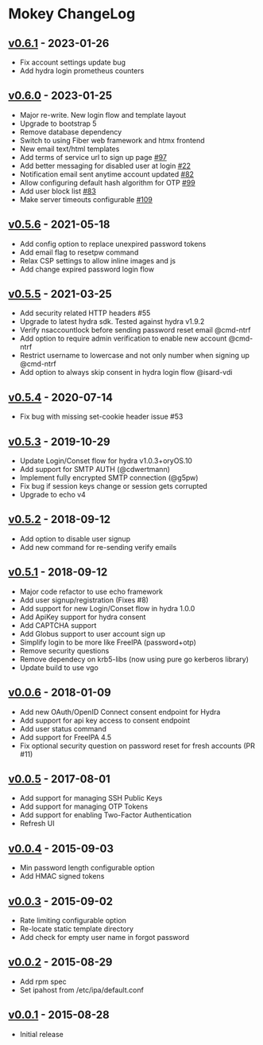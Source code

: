 # Mokey ChangeLog

## [v0.6.1] - 2023-01-26

- Fix account settings update bug
- Add hydra login prometheus counters

## [v0.6.0] - 2023-01-25

- Major re-write. New login flow and template layout
- Upgrade to bootstrap 5
- Remove database dependency
- Switch to using Fiber web framework and htmx frontend
- New email text/html templates
- Add terms of service url to sign up page [#97](https://github.com/ubccr/mokey/issues/97)
- Add better messaging for disabled user at login [#22](https://github.com/ubccr/mokey/issues/22)
- Notification email sent anytime account updated [#82](https://github.com/ubccr/mokey/issues/82)
- Allow configuring default hash algorithm for OTP [#99](https://github.com/ubccr/mokey/issues/99)
- Add user block list [#83](https://github.com/ubccr/mokey/issues/83)
- Make server timeouts configurable [#109](https://github.com/ubccr/mokey/issues/109)

## [v0.5.6] - 2021-05-18

- Add config option to replace unexpired password tokens
- Add email flag to resetpw command
- Relax CSP settings to allow inline images and js
- Add change expired password login flow

## [v0.5.5] - 2021-03-25

- Add security related HTTP headers #55
- Upgrade to latest hydra sdk. Tested against hydra v1.9.2
- Verify nsaccountlock before sending password reset email @cmd-ntrf
- Add option to require admin verification to enable new account @cmd-ntrf
- Restrict username to lowercase and not only number when signing up @cmd-ntrf
- Add option to always skip consent in hydra login flow @isard-vdi

## [v0.5.4] - 2020-07-14

- Fix bug with missing set-cookie header issue #53

## [v0.5.3] - 2019-10-29

- Update Login/Conset flow for hydra v1.0.3+oryOS.10
- Add support for SMTP AUTH (@cdwertmann)
- Implement fully encrypted SMTP connection (@g5pw)
- Fix bug if session keys change or session gets corrupted
- Upgrade to echo v4

## [v0.5.2] - 2018-09-12

- Add option to disable user signup
- Add new command for re-sending verify emails

## [v0.5.1] - 2018-09-12

- Major code refactor to use echo framework
- Add user signup/registration (Fixes #8)
- Add support for new Login/Conset flow in hydra 1.0.0
- Add ApiKey support for hydra consent
- Add CAPTCHA support
- Add Globus support to user account sign up
- Simplify login to be more like FreeIPA (password+otp)
- Remove security questions
- Remove dependecy on krb5-libs (now using pure go kerberos library)
- Update build to use vgo

## [v0.0.6] - 2018-01-09

- Add new OAuth/OpenID Connect consent endpoint for Hydra
- Add support for api key access to consent endpoint
- Add user status command
- Add support for FreeIPA 4.5
- Fix optional security question on password reset for fresh accounts (PR #11)

## [v0.0.5] - 2017-08-01

- Add support for managing SSH Public Keys
- Add support for managing OTP Tokens
- Add support for enabling Two-Factor Authentication
- Refresh UI

## [v0.0.4] - 2015-09-03

- Min password length configurable option
- Add HMAC signed tokens

## [v0.0.3] - 2015-09-02

- Rate limiting configurable option
- Re-locate static template directory
- Add check for empty user name in forgot password

## [v0.0.2] - 2015-08-29

- Add rpm spec
- Set ipahost from /etc/ipa/default.conf

## [v0.0.1] - 2015-08-28

- Initial release

[v0.0.1]: https://github.com/ubccr/mokey/releases/tag/v0.0.1
[v0.0.2]: https://github.com/ubccr/mokey/releases/tag/v0.0.2
[v0.0.3]: https://github.com/ubccr/mokey/releases/tag/v0.0.3
[v0.0.4]: https://github.com/ubccr/mokey/releases/tag/v0.0.4
[v0.0.5]: https://github.com/ubccr/mokey/releases/tag/v0.0.5
[v0.0.6]: https://github.com/ubccr/mokey/releases/tag/v0.0.6
[v0.5.1]: https://github.com/ubccr/mokey/releases/tag/v0.5.1
[v0.5.2]: https://github.com/ubccr/mokey/releases/tag/v0.5.2
[v0.5.3]: https://github.com/ubccr/mokey/releases/tag/v0.5.3
[v0.5.4]: https://github.com/ubccr/mokey/releases/tag/v0.5.4
[v0.5.5]: https://github.com/ubccr/mokey/releases/tag/v0.5.5
[v0.5.6]: https://github.com/ubccr/mokey/releases/tag/v0.5.6
[v0.6.0]: https://github.com/ubccr/mokey/releases/tag/v0.6.0
[v0.6.1]: https://github.com/ubccr/mokey/releases/tag/v0.6.1
